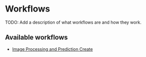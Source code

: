 # Workflows

TODO: Add a description of what workflows are and how they work.

## Available workflows

- [Image Processing and Prediction Create](./replicate-generation/README.md)

